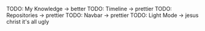 TODO: My Knowledge -> better
TODO: Timeline -> prettier
TODO: Repositories -> prettier
TODO: Navbar -> prettier
TODO: Light Mode -> jesus christ it's all ugly
